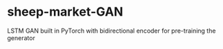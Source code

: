 # sheep-market-GAN
LSTM GAN built in PyTorch with bidirectional encoder for pre-training the generator
